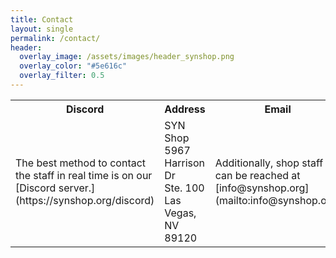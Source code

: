 ```yaml
---
title: Contact
layout: single
permalink: /contact/
header:
  overlay_image: /assets/images/header_synshop.png
  overlay_color: "#5e616c"
  overlay_filter: 0.5
---
```

<table style="width:%">
<tr>
<th style="width:33%"> Discord </th>
<th style="width:33%"> Address </th>
<th style="width:33%"> Email </th>
</tr>
<tr>
<td>
  <div markdown="1">
    The best method to contact the staff in real time is on our [Discord server.](https://synshop.org/discord)
  </div>
</td>
<td>
  <div markdown="1">
    SYN Shop<br />
    5967 Harrison Dr<br />
    Ste. 100<br />
    Las Vegas, NV 89120
  </div>
</td>
<td>
  <div markdown="1">
    Additionally, shop staff can be reached at [info@synshop.org](mailto:info@synshop.org)
  </div>
</td>
</tr>
</table>